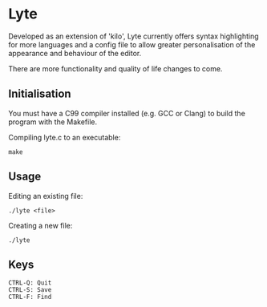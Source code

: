 # Lyte
Developed as an extension of 'kilo', Lyte currently offers syntax highlighting for more languages and a config file to allow greater personalisation of the appearance and behaviour of the editor. 

There are more functionality and quality of life changes to come.

## Initialisation
You must have a C99 compiler installed (e.g. GCC or Clang) to build the program with the Makefile.

Compiling lyte.c to an executable:
```
make
```

## Usage
Editing an existing file:
```
./lyte <file>
```
Creating a new file:
```
./lyte
```

## Keys
```
CTRL-Q: Quit
CTRL-S: Save
CTRL-F: Find
```
